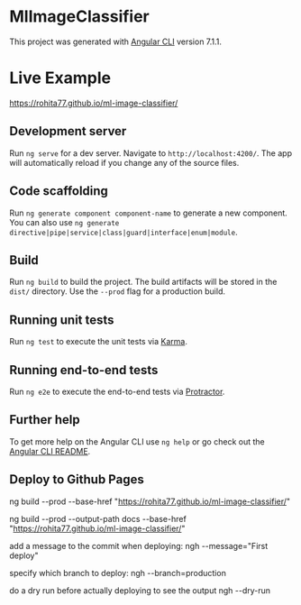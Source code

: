 # MlImageClassifier

This project was generated with [Angular CLI](https://github.com/angular/angular-cli) version 7.1.1.

# Live Example
https://rohita77.github.io/ml-image-classifier/

## Development server

Run `ng serve` for a dev server. Navigate to `http://localhost:4200/`. The app will automatically reload if you change any of the source files.

## Code scaffolding

Run `ng generate component component-name` to generate a new component. You can also use `ng generate directive|pipe|service|class|guard|interface|enum|module`.

## Build

Run `ng build` to build the project. The build artifacts will be stored in the `dist/` directory. Use the `--prod` flag for a production build.

## Running unit tests

Run `ng test` to execute the unit tests via [Karma](https://karma-runner.github.io).

## Running end-to-end tests

Run `ng e2e` to execute the end-to-end tests via [Protractor](http://www.protractortest.org/).

## Further help

To get more help on the Angular CLI use `ng help` or go check out the [Angular CLI README](https://github.com/angular/angular-cli/blob/master/README.md).

## Deploy to Github Pages
ng build --prod --base-href "https://rohita77.github.io/ml-image-classifier/"

ng build --prod --output-path docs --base-href "https://rohita77.github.io/ml-image-classifier/"


add a message to the commit when deploying:
ngh --message="First deploy"

specify which branch to deploy:
ngh --branch=production

do a dry run before actually deploying to see the output
ngh --dry-run
